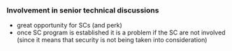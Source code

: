 ### Involvement in senior technical discussions

  * great opportunity for SCs (and perk)
  * once SC program is established it is a problem if the SC are not involved (since it means that security is not being taken into consideration)
